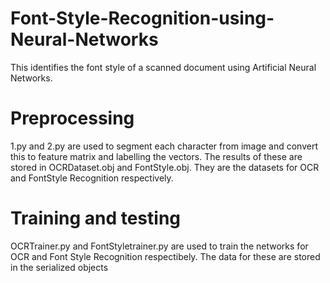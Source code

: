 # Font-Style-Recognition-using-Neural-Networks
This identifies the font style of a scanned document using Artificial Neural Networks.
# Preprocessing
1.py and 2.py are used to segment each character from image and convert this to feature matrix and labelling the vectors.
The results of these are stored in OCRDataset.obj and FontStyle.obj. They are the datasets for OCR and FontStyle Recognition respectively.

# Training and testing
OCRTrainer.py and FontStyletrainer.py are used to train the networks for OCR and Font Style Recognition respectibely. The data for these are stored in the serialized objects
